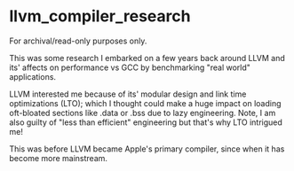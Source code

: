 llvm_compiler_research
======================

For archival/read-only purposes only.

This was some research I embarked on a few years back around LLVM and its' affects on performance vs GCC by benchmarking "real world" applications.

LLVM interested me because of its' modular design and link time optimizations (LTO); which I thought could make a huge impact on loading oft-bloated sections like .data or .bss due to lazy engineering. Note, I am also guilty of "less than efficient" engineering but that's why LTO intrigued me!

This was before LLVM became Apple's primary compiler, since when it has become more mainstream.
